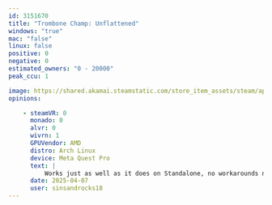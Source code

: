 ```yaml
---
id: 3151670
title: "Trombone Champ: Unflattened"
windows: "true"
mac: "false"
linux: false
positive: 0
negative: 0
estimated_owners: "0 - 20000"
peak_ccu: 1

image: https://shared.akamai.steamstatic.com/store_item_assets/steam/apps/3151670/header.jpg?t=1732643934
opinions:

    - steamVR: 0
      monado: 0
      alvr: 0
      wivrn: 1
      GPUVendor: AMD
      distro: Arch Linux
      device: Meta Quest Pro
      text: |
          Works just as well as it does on Standalone, no workarounds needed 
      date: 2025-04-07
      user: sinsandrocks18
---
```

